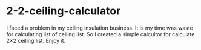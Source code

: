 # 2-2-ceiling-calculator
I faced a problem in my ceiling insulation business. It is my time was waste for calculating list of ceiling list. So I created a simple calcultor for calculate 2×2 ceiling list. Enjoy it.
